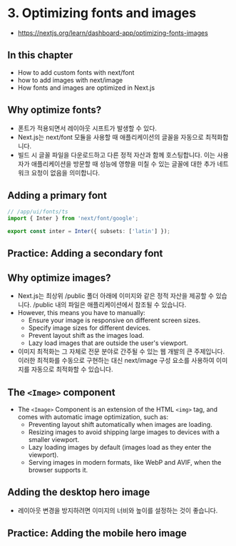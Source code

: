 # 3. Optimizing fonts and images

- https://nextjs.org/learn/dashboard-app/optimizing-fonts-images

## In this chapter

- How to add custom fonts with next/font
- how to add images with next/image
- How fonts and images are optimized in Next.js

## Why optimize fonts?

- 폰트가 적용되면서 레이아웃 시프트가 발생할 수 있다.
- Next.js는 next/font 모듈을 사용할 때 애플리케이션의 글꼴을 자동으로 최적화합니다.
- 빌드 시 글꼴 파일을 다운로드하고 다른 정적 자산과 함께 호스팅합니다. 이는 사용자가 애플리케이션을 방문할 때 성능에 영향을 미칠 수 있는 글꼴에 대한 추가 네트워크 요청이 없음을 의미합니다.

## Adding a primary font

```ts
// /app/ui/fonts/ts
import { Inter } from 'next/font/google';

export const inter = Inter({ subsets: ['latin'] });
```

## Practice: Adding a secondary font

## Why optimize images?

- Next.js는 최상위 /public 폴더 아래에 이미지와 같은 정적 자산을 제공할 수 있습니다. /public 내의 파일은 애플리케이션에서 참조될 수 있습니다.
- However, this means you have to manually:
  - Ensure your image is responsive on different screen sizes.
  - Specify image sizes for different devices.
  - Prevent layout shift as the images load.
  - Lazy load images that are outside the user's viewport.
- 이미지 최적화는 그 자체로 전문 분야로 간주될 수 있는 웹 개발의 큰 주제입니다. 이러한 최적화를 수동으로 구현하는 대신 next/image 구성 요소를 사용하여 이미지를 자동으로 최적화할 수 있습니다.

## The `<Image>` component

- The `<Image>` Component is an extension of the HTML `<img>` tag, and comes with automatic image optimization, such as:
  - Preventing layout shift automatically when images are loading.
  - Resizing images to avoid shipping large images to devices with a smaller viewport.
  - Lazy loading images by default (images load as they enter the viewport).
  - Serving images in modern formats, like WebP and AVIF, when the browser supports it.

## Adding the desktop hero image

- 레이아웃 변경을 방지하려면 이미지의 너비와 높이를 설정하는 것이 좋습니다.

## Practice: Adding the mobile hero image
